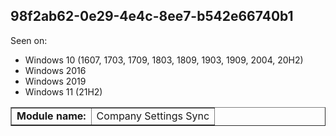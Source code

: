 ## 98f2ab62-0e29-4e4c-8ee7-b542e66740b1

Seen on:
* Windows 10 (1607, 1703, 1709, 1803, 1809, 1903, 1909, 2004, 20H2)
* Windows 2016
* Windows 2019
* Windows 11 (21H2)

<table border="1" class="docutils">
  <tbody>
    <tr>
      <td><b>Module name:</b></td>
      <td>Company Settings Sync</td>
    </tr>
  </tbody>
</table>

